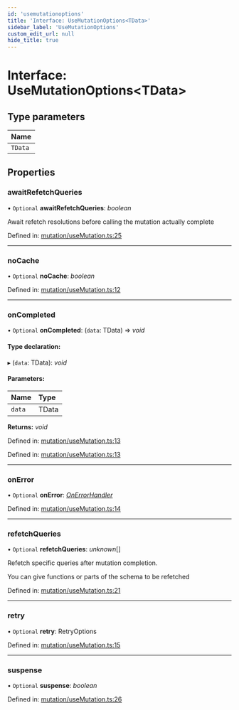```yaml
---
id: 'usemutationoptions'
title: 'Interface: UseMutationOptions<TData>'
sidebar_label: 'UseMutationOptions'
custom_edit_url: null
hide_title: true
---
```


# Interface: UseMutationOptions<TData\>

## Type parameters

| Name    |
| :------ |
| `TData` |

## Properties

### awaitRefetchQueries

• `Optional` **awaitRefetchQueries**: _boolean_

Await refetch resolutions before calling the mutation actually complete

Defined in: [mutation/useMutation.ts:25](https://github.com/gqless/new_gqless/blob/master/packages/react/src/mutation/useMutation.ts#L25)

---

### noCache

• `Optional` **noCache**: _boolean_

Defined in: [mutation/useMutation.ts:12](https://github.com/gqless/new_gqless/blob/master/packages/react/src/mutation/useMutation.ts#L12)

---

### onCompleted

• `Optional` **onCompleted**: (`data`: TData) => _void_

#### Type declaration:

▸ (`data`: TData): _void_

#### Parameters:

| Name   | Type  |
| :----- | :---- |
| `data` | TData |

**Returns:** _void_

Defined in: [mutation/useMutation.ts:13](https://github.com/gqless/new_gqless/blob/master/packages/react/src/mutation/useMutation.ts#L13)

Defined in: [mutation/useMutation.ts:13](https://github.com/gqless/new_gqless/blob/master/packages/react/src/mutation/useMutation.ts#L13)

---

### onError

• `Optional` **onError**: [_OnErrorHandler_](../modules.md#onerrorhandler)

Defined in: [mutation/useMutation.ts:14](https://github.com/gqless/new_gqless/blob/master/packages/react/src/mutation/useMutation.ts#L14)

---

### refetchQueries

• `Optional` **refetchQueries**: _unknown_[]

Refetch specific queries after mutation completion.

You can give functions or parts of the schema to be refetched

Defined in: [mutation/useMutation.ts:21](https://github.com/gqless/new_gqless/blob/master/packages/react/src/mutation/useMutation.ts#L21)

---

### retry

• `Optional` **retry**: RetryOptions

Defined in: [mutation/useMutation.ts:15](https://github.com/gqless/new_gqless/blob/master/packages/react/src/mutation/useMutation.ts#L15)

---

### suspense

• `Optional` **suspense**: _boolean_

Defined in: [mutation/useMutation.ts:26](https://github.com/gqless/new_gqless/blob/master/packages/react/src/mutation/useMutation.ts#L26)
